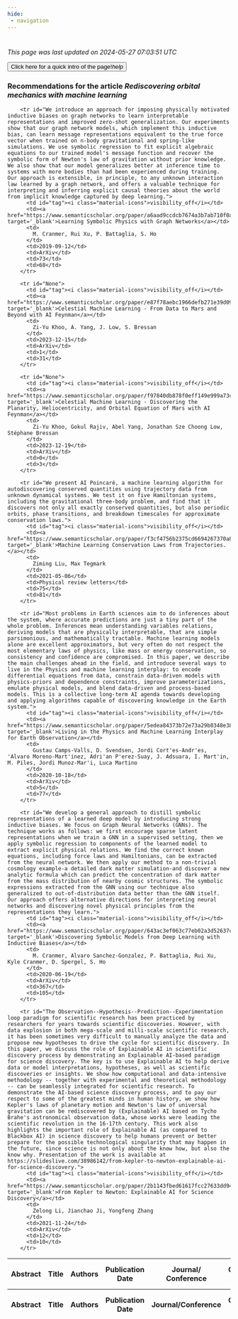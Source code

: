 ```yaml
---
hide:
 - navigation
---
```

<!DOCTYPE html>
#
<html lang="en">
<head>
  <meta charset="utf-8">
</head>

<body>
  <p>
  <i class="footer">This page was last updated on 2024-05-27 07:03:51 UTC</i>
  </p>
  
  <div class="note info" onclick="startIntro()">
    <p>
      <button type="button" class="buttons">
        <div style="display: flex; align-items: center;">
        Click here for a quick intro of the page! <i class="material-icons">help</i>
        </div>
      </button>
    </p>
  </div>

  <p>
  <h3 data-intro='Recommendations for the article'>
    Recommendations for the article <i>Rediscovering orbital mechanics with machine learning</i>
  </h3>
  <table id="table1" class="display wrap" style="width:100%">
  <thead>
    <tr>
        <th data-intro='Click to view the abstract (if available)'>Abstract</th>
        <th>Title</th>
        <th>Authors</th>
        <th>Publication Date</th>
        <th>Journal/ Conference</th>
        <th>Citation count</th>
        <th data-intro='Highest h-index among the authors'>Highest h-index</th>
    </tr>
  </thead>
  <tbody>
    
        <tr id="We introduce an approach for imposing physically motivated inductive biases on graph networks to learn interpretable representations and improved zero-shot generalization. Our experiments show that our graph network models, which implement this inductive bias, can learn message representations equivalent to the true force vector when trained on n-body gravitational and spring-like simulations. We use symbolic regression to fit explicit algebraic equations to our trained model's message function and recover the symbolic form of Newton's law of gravitation without prior knowledge. We also show that our model generalizes better at inference time to systems with more bodies than had been experienced during training. Our approach is extensible, in principle, to any unknown interaction law learned by a graph network, and offers a valuable technique for interpreting and inferring explicit causal theories about the world from implicit knowledge captured by deep learning.">
          <td id="tag"><i class="material-icons">visibility_off</i></td>
          <td><a href="https://www.semanticscholar.org/paper/a6aad9ccdcb7674a3b7ab710f0a80d205834f847" target='_blank'>Learning Symbolic Physics with Graph Networks</a></td>
          <td>
            M. Cranmer, Rui Xu, P. Battaglia, S. Ho
          </td>
          <td>2019-09-12</td>
          <td>ArXiv</td>
          <td>73</td>
          <td>68</td>
        </tr>
    
        <tr id="None">
          <td id="tag"><i class="material-icons">visibility_off</i></td>
          <td><a href="https://www.semanticscholar.org/paper/e87f78aebc1966defb271e39d09f5f0939c79e05" target='_blank'>Celestial Machine Learning - From Data to Mars and Beyond with AI Feynman</a></td>
          <td>
            Zi-Yu Khoo, A. Yang, J. Low, S. Bressan
          </td>
          <td>2023-12-15</td>
          <td>ArXiv</td>
          <td>1</td>
          <td>31</td>
        </tr>
    
        <tr id="None">
          <td id="tag"><i class="material-icons">visibility_off</i></td>
          <td><a href="https://www.semanticscholar.org/paper/f97840db878f0eff149e999a73c52afc15fb44e3" target='_blank'>Celestial Machine Learning - Discovering the Planarity, Heliocentricity, and Orbital Equation of Mars with AI Feynman</a></td>
          <td>
            Zi-Yu Khoo, Gokul Rajiv, Abel Yang, Jonathan Sze Choong Low, Stéphane Bressan
          </td>
          <td>2023-12-19</td>
          <td>ArXiv</td>
          <td>0</td>
          <td>3</td>
        </tr>
    
        <tr id="We present AI Poincaré, a machine learning algorithm for autodiscovering conserved quantities using trajectory data from unknown dynamical systems. We test it on five Hamiltonian systems, including the gravitational three-body problem, and find that it discovers not only all exactly conserved quantities, but also periodic orbits, phase transitions, and breakdown timescales for approximate conservation laws.">
          <td id="tag"><i class="material-icons">visibility_off</i></td>
          <td><a href="https://www.semanticscholar.org/paper/f3cf4756b2375cd6694267370a8d98543e781169" target='_blank'>Machine Learning Conservation Laws from Trajectories.</a></td>
          <td>
            Ziming Liu, Max Tegmark
          </td>
          <td>2021-05-06</td>
          <td>Physical review letters</td>
          <td>75</td>
          <td>81</td>
        </tr>
    
        <tr id="Most problems in Earth sciences aim to do inferences about the system, where accurate predictions are just a tiny part of the whole problem. Inferences mean understanding variables relations, deriving models that are physically interpretable, that are simple parsimonious, and mathematically tractable. Machine learning models alone are excellent approximators, but very often do not respect the most elementary laws of physics, like mass or energy conservation, so consistency and confidence are compromised. In this paper, we describe the main challenges ahead in the field, and introduce several ways to live in the Physics and machine learning interplay: to encode differential equations from data, constrain data-driven models with physics-priors and dependence constraints, improve parameterizations, emulate physical models, and blend data-driven and process-based models. This is a collective long-term AI agenda towards developing and applying algorithms capable of discovering knowledge in the Earth system.">
          <td id="tag"><i class="material-icons">visibility_off</i></td>
          <td><a href="https://www.semanticscholar.org/paper/5edea84373b72e73a29b0348e388b4d458664dbd" target='_blank'>Living in the Physics and Machine Learning Interplay for Earth Observation</a></td>
          <td>
            Gustau Camps-Valls, D. Svendsen, Jordi Cort'es-Andr'es, 'Alvaro Moreno-Mart'inez, Adri'an P'erez-Suay, J. Adsuara, I. Mart'in, M. Piles, Jordi Munoz-Mar'i, Luca Martino
          </td>
          <td>2020-10-18</td>
          <td>ArXiv</td>
          <td>5</td>
          <td>77</td>
        </tr>
    
        <tr id="We develop a general approach to distill symbolic representations of a learned deep model by introducing strong inductive biases. We focus on Graph Neural Networks (GNNs). The technique works as follows: we first encourage sparse latent representations when we train a GNN in a supervised setting, then we apply symbolic regression to components of the learned model to extract explicit physical relations. We find the correct known equations, including force laws and Hamiltonians, can be extracted from the neural network. We then apply our method to a non-trivial cosmology example-a detailed dark matter simulation-and discover a new analytic formula which can predict the concentration of dark matter from the mass distribution of nearby cosmic structures. The symbolic expressions extracted from the GNN using our technique also generalized to out-of-distribution data better than the GNN itself. Our approach offers alternative directions for interpreting neural networks and discovering novel physical principles from the representations they learn.">
          <td id="tag"><i class="material-icons">visibility_off</i></td>
          <td><a href="https://www.semanticscholar.org/paper/643ac3ef063c77eb02a3d52637c11fe028bfae28" target='_blank'>Discovering Symbolic Models from Deep Learning with Inductive Biases</a></td>
          <td>
            M. Cranmer, Alvaro Sanchez-Gonzalez, P. Battaglia, Rui Xu, Kyle Cranmer, D. Spergel, S. Ho
          </td>
          <td>2020-06-19</td>
          <td>ArXiv</td>
          <td>367</td>
          <td>105</td>
        </tr>
    
        <tr id="The Observation--Hypothesis--Prediction--Experimentation loop paradigm for scientific research has been practiced by researchers for years towards scientific discoveries. However, with data explosion in both mega-scale and milli-scale scientific research, it has been sometimes very difficult to manually analyze the data and propose new hypotheses to drive the cycle for scientific discovery. In this paper, we discuss the role of Explainable AI in scientific discovery process by demonstrating an Explainable AI-based paradigm for science discovery. The key is to use Explainable AI to help derive data or model interpretations, hypotheses, as well as scientific discoveries or insights. We show how computational and data-intensive methodology -- together with experimental and theoretical methodology -- can be seamlessly integrated for scientific research. To demonstrate the AI-based science discovery process, and to pay our respect to some of the greatest minds in human history, we show how Kepler's laws of planetary motion and Newton's law of universal gravitation can be rediscovered by (Explainable) AI based on Tycho Brahe's astronomical observation data, whose works were leading the scientific revolution in the 16-17th century. This work also highlights the important role of Explainable AI (as compared to Blackbox AI) in science discovery to help humans prevent or better prepare for the possible technological singularity that may happen in the future, since science is not only about the know how, but also the know why. Presentation of the work is available at https://slideslive.com/38986142/from-kepler-to-newton-explainable-ai-for-science-discovery.">
          <td id="tag"><i class="material-icons">visibility_off</i></td>
          <td><a href="https://www.semanticscholar.org/paper/2b1143fbed61617fcc27633dd9452a627edb5c99" target='_blank'>From Kepler to Newton: Explainable AI for Science Discovery</a></td>
          <td>
            Zelong Li, Jianchao Ji, Yongfeng Zhang
          </td>
          <td>2021-11-24</td>
          <td>ArXiv</td>
          <td>12</td>
          <td>10</td>
        </tr>
    
  </tbody>
  <tfoot>
    <tr>
        <th>Abstract</th>
        <th>Title</th>
        <th>Authors</th>
        <th>Publication Date</th>
        <th>Journal/Conference</th>
        <th>Citation count</th>
        <th>Highest h-index</th>
    </tr>
  </tfoot>
  </table>
  </p>

</body>

<script>
var dataTableOptions = {
        initComplete: function () {
        this.api()
            .columns()
            .every(function () {
                let column = this;
 
                // Create select element
                let select = document.createElement('select');
                select.add(new Option(''));
                column.footer().replaceChildren(select);
 
                // Apply listener for user change in value
                select.addEventListener('change', function () {
                    column
                        .search(select.value, {exact: true})
                        .draw();
                });

                // keep the width of the select element same as the column
                select.style.width = '100%';
 
                // Add list of options
                column
                    .data()
                    .unique()
                    .sort()
                    .each(function (d, j) {
                        select.add(new Option(d));
                    });
            });
    },
    scrollX: false,
    scrollCollapse: true,
    paging: true,
    fixedColumns: true,
    columnDefs: [
        {"className": "dt-center", "targets": "_all"},
        // set width for both columns 0 and 1 as 25%
        { width: '5%', targets: 0 },
        { width: '25%', targets: 1 },
        { width: '20%', targets: 2 },
        { width: '10%', targets: 3 },
        { width: '20%', targets: 4 }

      ],
    pageLength: 10,
    layout: {
        topStart: {
            buttons: ['copy', 'csv', 'excel', 'pdf', 'print']
        }
    }
  }
  new DataTable('#table1', dataTableOptions);
  
  var table = $('#table1').DataTable();
  $('#table1 tbody').on('click', 'td:first-child', function () {
    var tr = $(this).closest('tr');
    var row = table.row( tr );

    var rowId = tr.attr('id');
    // alert(rowId);

    if (row.child.isShown()) {
      // This row is already open - close it.
      row.child.hide();
      tr.removeClass('shown');
      tr.find('td:first-child').html('<i class="material-icons">visibility_off</i>');
    } else {
      // Open row.
      // row.child('foo').show();
      var content = '<div class="child-row-content"><strong>Abstract:</strong> ' + rowId + '</div>';
      row.child(content).show();
      tr.addClass('shown');
      tr.find('td:first-child').html('<i class="material-icons">visibility</i>');
    }
  });
</script>
<style>
  .child-row-content {
    text-align: justify;
    text-justify: inter-word;
    word-wrap: break-word; /* Ensure long words are broken */
    white-space: normal; /* Ensure text wraps to the next line */
    max-width: 100%; /* Ensure content does not exceed the table width */
    padding: 10px; /* Optional: add some padding for better readability */
    /* font size */
    font-size: small;
  }
</style>
</html>